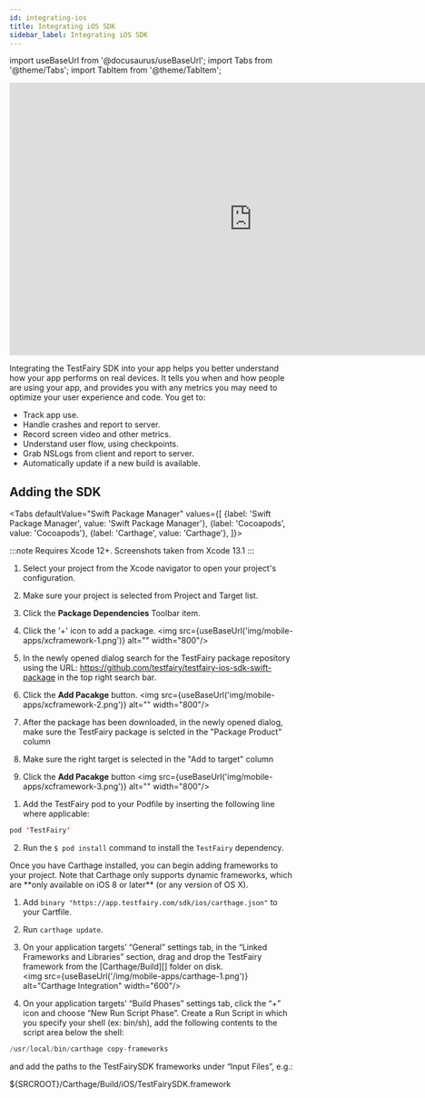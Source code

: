 ```yaml
---
id: integrating-ios
title: Integrating iOS SDK
sidebar_label: Integrating iOS SDK
---
```


import useBaseUrl from '@docusaurus/useBaseUrl';
import Tabs from '@theme/Tabs';
import TabItem from '@theme/TabItem';


<iframe width="854" height="480" src="https://www.youtube.com/embed/DhRX5UukvPM" frameborder="0" allow="autoplay; encrypted-media" allowfullscreen></iframe>

Integrating the TestFairy SDK into your app helps you better understand how your app performs on real devices. It tells you when and how people are using your app, and provides you with any metrics you may need to optimize your user experience and code.
You get to:

* Track app use.
* Handle crashes and report to server.
* Record screen video and other metrics.
* Understand user flow, using checkpoints.
* Grab NSLogs from client and report to server.
* Automatically update if a new build is available.

## Adding the SDK


<Tabs
defaultValue="Swift Package Manager"
values={[
{label: 'Swift Package Manager', value: 'Swift Package Manager'},
{label: 'Cocoapods', value: 'Cocoapods'},
{label: 'Carthage', value: 'Carthage'},
]}>

<TabItem value="Swift Package Manager">

:::note
Requires Xcode 12+. Screenshots taken from Xcode 13.1
:::

1. Select your project from the Xcode navigator to open your project's configuration.
2. Make sure your project is selected from Project and Target list.
3. Click the **Package Dependencies** Toolbar item.
4. Click the '+' icon to add a package.
<img src={useBaseUrl('img/mobile-apps/xcframework-1.png')} alt="" width="800"/>

1. In the newly opened dialog search for the TestFairy package repository using the URL: https://github.com/testfairy/testfairy-ios-sdk-swift-package in the top right search bar.
2. Click the **Add Pacakge** button.
<img src={useBaseUrl('img/mobile-apps/xcframework-2.png')} alt="" width="800"/>

1. After the package has been downloaded, in the newly opened dialog, make sure the TestFairy package is selcted in the "Package Product" column
2. Make sure the right target is selected in the "Add to target" column
3. Click the **Add Pacakge** button
<img src={useBaseUrl('img/mobile-apps/xcframework-3.png')} alt="" width="800"/>

</TabItem>
<TabItem value="Cocoapods">

1. Add the TestFairy pod to your Podfile by inserting the following line where applicable:
```java
pod 'TestFairy'
```           
2. Run the `$ pod install` command to install the `TestFairy` dependency.



</TabItem>

<TabItem value="Carthage">
Once you have Carthage installed, you can begin adding frameworks to your project. Note that Carthage only supports dynamic frameworks, which are **only available on iOS 8 or later** (or any version of OS X).

1. Add `binary "https://app.testfairy.com/sdk/ios/carthage.json"` to your Cartfile.
2. Run `carthage update`.
3. On your application targets’ “General” settings tab, in the “Linked Frameworks and Libraries” section, drag and drop the TestFairy framework from the [Carthage/Build][] folder on disk.
<br/><img src={useBaseUrl('/img/mobile-apps/carthage-1.png')} alt="Carthage Integration" width="600"/>

4. On your application targets’ “Build Phases” settings tab, click the “+” icon and choose “New Run Script Phase”. Create a Run Script in which you specify your shell (ex: bin/sh), add the following contents to the script area below the shell:
```java
/usr/local/bin/carthage copy-frameworks
```           
and add the paths to the TestFairySDK frameworks under “Input Files”, e.g.:

${SRCROOT}/Carthage/Build/iOS/TestFairySDK.framework
                
</TabItem>
</Tabs>
